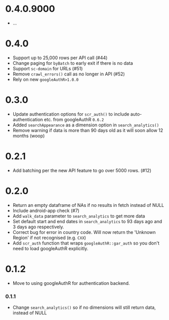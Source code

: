 # 0.4.0.9000

* ...

# 0.4.0

* Support up to 25,000 rows per API call (#44)
* Change paging for `byBatch` to early exit if there is no data
* Support `sc-domain` for URLs (#51)
* Remove `crawl_errors()` call as no longer in API (#52)
* Rely on new `googleAuthR>1.0.0`

# 0.3.0

* Update authentication options for `scr_auth()` to include auto-authentication etc. from googleAuthR `0.6.2`
* Added `searchAppearance` as a dimension option in `search_analytics()`
* Remove warning if data is more than 90 days old as it will soon allow 12 months (woop)

# 0.2.1

* Add batching per the new API feature to go over 5000 rows. (#12)

# 0.2.0

* Return an empty dataframe of NAs if no results in fetch instead of NULL
* Include android-app check (#7)
* Add `walk_data` parameter to `search_analytics` to get more data
* Set default start and end dates in `search_analytics` to 93 days ago and 3 days ago respectively.
* Correct bug for error in country code.  Will now return the 'Unknown Region' if not recognised (e.g. `CXX`)
* Add `scr_auth` function that wraps `googleAuthR::gar_auth` so you don't need to load googleAuthR explicitly.

# 0.1.2

* Move to using googleAuthR for authentication backend.

### 0.1.1
* Change `search_analytics()` so if no dimensions will still return data, instead of NULL
